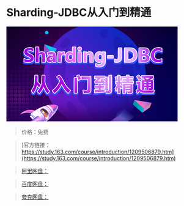 # Sharding-JDBC从入门到精通

![img](../../../assets/study163/free/4b5f877495ff46a08c2d5b018bb5bb01.jpg)

> 价格：免费

> [官方链接：https://study.163.com/course/introduction/1209506879.htm](https://study.163.com/course/introduction/1209506879.htm)

> [阿里网盘：]()

> [百度网盘：]()

> [夸克网盘：]()
